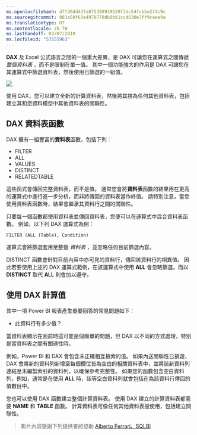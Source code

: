 ```yaml
---
ms.openlocfilehash: d7f30dd43fe875380939520f3dc54fcbbe2f4c9c
ms.sourcegitcommit: 883a58f63e4978770db8bb1cc4630e7ff9caea9a
ms.translationtype: HT
ms.contentlocale: zh-TW
ms.lasthandoff: 03/07/2019
ms.locfileid: "57555963"
---
```

**DAX** 及 Excel 公式語言之間的一個重大差異，是 DAX 可讓您在運算式之間傳遞 *整個資料表* ，而不是限制在單一值。 其中一個功能強大的作用是 DAX 可讓您在其運算式中篩選資料表，然後使用已篩選的一組值。

![](media/7-6-dax-tables-and-filtering/dax-tables-filtering_1.png)

使用 DAX，您可以建立全新的計算資料表，然後將其視為任何其他資料表，包括建立其和您資料模型中其他資料表的關聯性。

## <a name="dax-table-functions"></a>DAX 資料表函數
DAX 擁有一組豐富的**資料表**函數，包括下列︰

* FILTER
* ALL
* VALUES
* DISTINCT
* RELATEDTABLE

這些函式會傳回完整資料表，而不是值。 通常您會將**資料表**函數的結果用在更高的運算式中進行進一步分析，而非將傳回的資料表當作終值。 請特別注意，當您使用資料表函數時，結果會繼承其資料行之間的關聯性。

只要每一個函數都使用資料表並傳回資料表，您便可以在運算式中混合資料表函數。 例如，以下列 DAX 運算式為例︰

    FILTER (ALL (Table), Condition)

運算式會將篩選套用至整個 *資料表* ，並忽略任何目前篩選內容。

DISTINCT 函數會針對目前內容中亦可見的資料行，傳回該資料行的相異值。 因此若要使用上述的 DAX 運算式範例，在該運算式中使用 **ALL** 會忽略篩選，而以 **DISTINCT** 取代 **ALL** 則會加以遵守。

## <a name="counting-values-with-dax"></a>使用 DAX 計算值
其中一項 Power BI 報表產生器要回答的常見問題如下︰

* 此資料行有多少值？

當資料表顯示在面前時這可能是個簡單的問題，但 DAX 以不同的方式處理，特別是當資料表之間有關連性時。

例如，Power BI 和 DAX 會包含未正確相互檢索的值。 如果內送關聯性已損毀，DAX 會將新的資料列新增至每個欄位皆為空白的相關資料表中，並將該新資料列連結至未編製索引的資料列，以確保參考完整性。 如果您的函數包含空白資料列，例如，通常是在使用 **ALL** 時，該等空白資料列就會包括在為該資料行傳回的值數目中。

您也可以使用 DAX 函數建立整個計算資料表。 使用 DAX 建立的計算資料表都需要 **NAME** 和 **TABLE** 函數。 計算資料表可像任何其他資料表般使用，包括建立關聯性。

> 影片內容感謝下列提供者的協助 [Alberto Ferrari、SQLBI](http://www.sqlbi.com/learning-dax)
> 
> 

